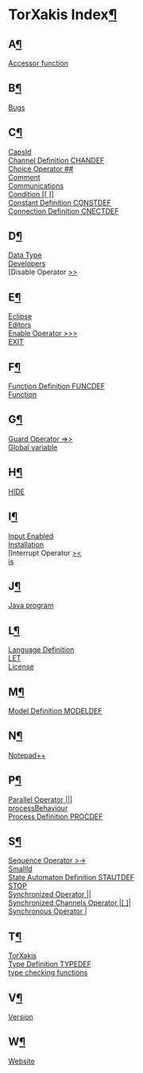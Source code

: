 <a name="TorXakis-Index"></a>

# TorXakis Index[¶](#TorXakis-Index)

<a name="A"></a>

## A[¶](#A)

[Accessor function](Function)

<a name="B"></a>

## B[¶](#B)

[Bugs](Bugs)

<a name="C"></a>

## C[¶](#C)

[CapsId](CapsId)  
[Channel Definition CHANDEF](ChanDefs)  
[Choice Operator ##](Choice_Operator)  
[Comment](Comment)  
[Communications](Communications)  
[Condition [[ ]]](Condition)  
[Constant Definition CONSTDEF](ConstDefs)  
[Connection Definition CNECTDEF](CnectDefs)

<a name="D"></a>

## D[¶](#D)

[Data Type](Data_Type)  
[Developers](Developers)  
[Disable Operator [>>](Disable_Operator)

<a name="E"></a>

## E[¶](#E)

[Eclipse](Eclipse)  
[Editors](Editors)  
[Enable Operator >>>](Enable_Operator)  
[EXIT](EXIT)

<a name="F"></a>

## F[¶](#F)

[Function Definition FUNCDEF](FuncDefs)  
[Function](Function)

<a name="G"></a>

## G[¶](#G)

[Guard Operator =>>](Guard_Operator)  
[Global variable](Modelling_Example_Shared_Memory)

<a name="H"></a>

## H[¶](#H)

[HIDE](HIDE)

<a name="I"></a>

## I[¶](#I)

[Input Enabled](Input_Enabled.html)  
[Installation](Installation)  
[Interrupt Operator [><](Interrupt_Operator)  
[is<constructorName>](Function)

<a name="J"></a>

## J[¶](#J)

[Java program](Java_program)

<a name="L"></a>

## L[¶](#L)

[Language Definition](Language_Definition)  
[LET](LET)  
[License](License)

<a name="M"></a>

## M[¶](#M)

[Model Definition MODELDEF](ModelDefs)

<a name="N"></a>

## N[¶](#N)

[Notepad++](Notepad++)

<a name="P"></a>

## P[¶](#P)

[Parallel Operator |||](Parallel_Operator)  
[processBehaviour](ProcessBehaviour)  
[Process Definition PROCDEF](ProcDefs)

<a name="S"></a>

## S[¶](#S)

[Sequence Operator >->](Sequence_Operator)  
[SmallId](SmallId)  
[State Automaton Definition STAUTDEF](StautDef)  
[STOP](STOP)  
[Synchronized Operator ||](Synchronized_Operator)  
[Synchronized Channels Operator |[ ]|](Synchronized_Channels_Operator)  
[Synchronous Operator |](Synchronous_Operator)

<a name="T"></a>

## T[¶](#T)

[TorXakis](TorXakis)  
[Type Definition TYPEDEF](TypeDefs)  
[type checking functions](Function)

<a name="V"></a>

## V[¶](#V)

[Version](Version)

<a name="W"></a>

## W[¶](#W)

[Website](Website)